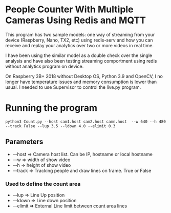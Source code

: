 # People Counter With Multiple Cameras Using Redis and MQTT

This program has two sample models: one way of streaming from your device (Raspberry, Nano, TX2, etc) using redis-serv and how you can receive and replay your analytics over two or more videos in real time.

I have been using the similar model as a double check over the single analysis and have also been testing streaming comportment using redis without analytics program on device.

On Raspberry 3B+ 2018 without Desktop OS, Python 3.9 and OpenCV, I no longer have temperature issues and memory consumption is lower than usual. I needed to use Supervisor to control the live.py program.

# Running the program

```
python3 Count.py --host cam1.host cam2.host camn.host  --w 640 --h 480 --track False --lup 3.5 --ldown 4.0 --elimit 0.3
```
## Parameters
- --host => Camera host list. Can be IP, hostname or local hostname
- --w => width of show video
- --h => height of show video
- --track => Tracking people and draw lines on frame. True or False

### Used to define the count area
- --lup => Line Up position
- --ldown => Line down position
- --elimit => External Line limit between count area lines
